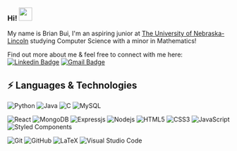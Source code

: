 ### Hi! <img src="https://raw.githubusercontent.com/aemmadi/aemmadi/master/wave.gif" width="30px">

My name is Brian Bui, I'm an aspiring junior at [The University of Nebraska-Lincoln](https://www.unl.edu/) studying Computer Science with a minor in Mathematics!

Find out more about me & feel free to connect with me here:
[![Linkedin Badge](https://img.shields.io/badge/-LinkedIn-blue?style=flatsquare&logo=Linkedin&logoColor=white&link=https://www.linkedin.com/in/bui-brian/)](https://www.linkedin.com/in/bui-brian/)
[![Gmail Badge](https://img.shields.io/badge/-bui.brian99@gmail.com-c14438?style=flat-square&logo=Gmail&logoColor=white&link=mailto:bui.brian99@gmail.com)](mailto:bui.brian99@gmail.com)

## ⚡ Languages & Technologies

![Python](https://img.shields.io/badge/Python-14354C.svg?logo=python&logoColor=white)
![Java](https://img.shields.io/badge/-Java-E34A86?style=flat-square&logo=java)
![C](https://img.shields.io/badge/-C-00599C?style=flat-square&logo=c)
![MySQL](https://img.shields.io/badge/-MySQL-F29111?style=flat-square&logo=MySQL&logoColor=white)

![React](https://img.shields.io/badge/-React-45b8d8?style=flat-square&logo=react&logoColor=white)
![MongoDB](https://img.shields.io/badge/-MongoDB-13aa52?style=flat-square&logo=mongodb&logoColor=white)
![Expressjs](https://img.shields.io/badge/Express.js-404d59.svg?logo=express&logoColor=white)
![Nodejs](https://img.shields.io/badge/-Nodejs-43853d?style=flat-square&logo=Node.js&logoColor=white)
![HTML5](https://img.shields.io/badge/-HTML5-E34F26?style=flat-square&logo=html5&logoColor=white)
![CSS3](https://img.shields.io/badge/-CSS3-1572B6?style=flat-square&logo=CSS3&logoColor=white)
![JavaScript](https://img.shields.io/badge/-JavaScript-yellow?style=flat-square&logo=javascript)
![Styled Components](https://img.shields.io/badge/-Styled_Components-db7092?style=flat-square&logo=styled-components&logoColor=white)

![Git](https://img.shields.io/badge/-Git-F44D27?style=flat-square&logo=Git&logoColor=white)
![GitHub](https://img.shields.io/badge/-Github-181717?style=flat-square&logo=GitHub&logoColor=white)
![LaTeX](https://img.shields.io/badge/-LaTeX-008080?style=flat-square&logo=LaTeX&logoColor=white)
![Visual Studio Code](https://img.shields.io/badge/-Visual%20Studio%20Code-23A9F2?style=flat-square&logo=Visual%20Studio%20Code&logoColor=white)
